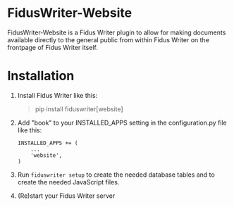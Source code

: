 FidusWriter-Website
===================

FidusWriter-Website is a Fidus Writer plugin to allow for making
documents available directly to the general public from within Fidus
Writer on the frontpage of Fidus Writer itself.

# Installation

1)  Install Fidus Writer like this:

    > pip install fiduswriter\[website\]

2)  Add "book" to your INSTALLED\_APPS setting in the configuration.py
    file like this:

        INSTALLED_APPS += (
            ...
            'website',
        )

3)  Run `fiduswriter setup` to create the needed database tables and to
    create the needed JavaScript files.

4)  (Re)start your Fidus Writer server
